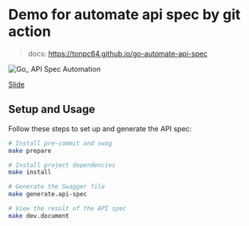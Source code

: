 # Demo for automate api spec by git action

> docs: https://tonpc64.github.io/go-automate-api-spec

![Go_ API Spec Automation](https://github.com/user-attachments/assets/795c3937-47c7-4e09-b1ff-4c0d852c50c8)

[Slide](https://docs.google.com/presentation/d/e/2PACX-1vRBu7Bg4NUbecP5hbtyzLNzQi2JA4YiE6RzcJczFL3jcqDjRbQfFqQugAhwKpLQ7Rj5cgcko4YWOtAC/pub?start=false&loop=false&delayms=3000)

## Setup and Usage

Follow these steps to set up and generate the API spec:

```bash
# Install pre-commit and swag
make prepare

# Install project dependencies
make install

# Generate the Swagger file
make generate.api-spec

# View the result of the API spec
make dev.document
```
